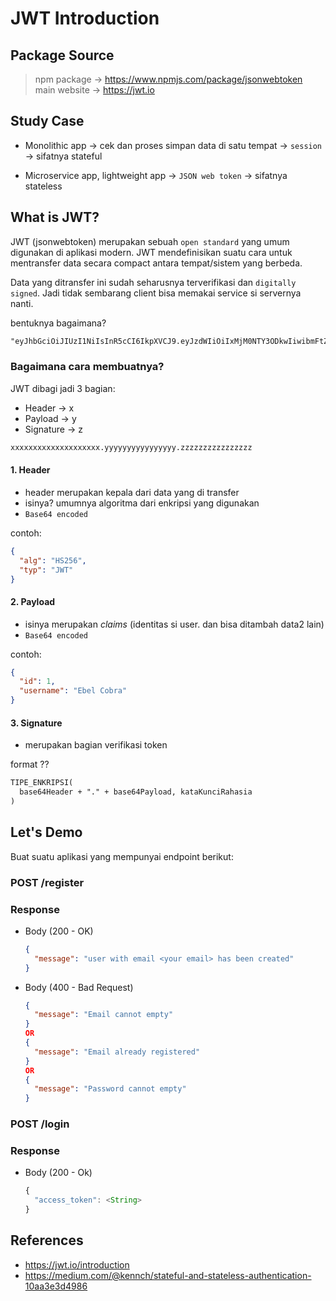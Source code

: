# JWT Introduction

## Package Source

> npm package -> <https://www.npmjs.com/package/jsonwebtoken> </br>
> main website -> <https://jwt.io>

## Study Case

- Monolithic app -> cek dan proses simpan data di satu tempat -> `session` -> sifatnya stateful

- Microservice app, lightweight app -> `JSON web token` -> sifatnya stateless

## What is JWT?

JWT (jsonwebtoken) merupakan sebuah `open standard` yang umum digunakan di aplikasi modern. JWT mendefinisikan suatu cara untuk mentransfer data secara compact antara tempat/sistem yang berbeda.

Data yang ditransfer ini sudah seharusnya terverifikasi dan `digitally signed`. Jadi tidak sembarang client bisa memakai service si servernya nanti.

bentuknya bagaimana?

```txt
"eyJhbGciOiJIUzI1NiIsInR5cCI6IkpXVCJ9.eyJzdWIiOiIxMjM0NTY3ODkwIiwibmFtZSI6IkpvaG4gRG9lIiwiaWF0IjoxNTE2MjM5MDIyfQ.SflKxwRJSMeKKF2QT4fwpMeJf36POk6yJV_adQssw5c"
```

### Bagaimana cara membuatnya?

JWT dibagi jadi 3 bagian:

- Header -> x
- Payload -> y
- Signature -> z

```txt
xxxxxxxxxxxxxxxxxxxx.yyyyyyyyyyyyyyyy.zzzzzzzzzzzzzzzz
```

#### 1. Header

- header merupakan kepala dari data yang di transfer
- isinya? umumnya algoritma dari enkripsi yang digunakan
- `Base64 encoded`

contoh:

```json
{
  "alg": "HS256",
  "typ": "JWT"
}
```

#### 2. Payload

- isinya merupakan _claims_ (identitas si user. dan bisa ditambah data2 lain)
- `Base64 encoded`

contoh:

```json
{
  "id": 1,
  "username": "Ebel Cobra"
}
```

#### 3. Signature

- merupakan bagian verifikasi token

format ??

```txt
TIPE_ENKRIPSI(
  base64Header + "." + base64Payload, kataKunciRahasia
)
```

## Let's Demo

Buat suatu aplikasi yang mempunyai endpoint berikut:

### POST /register

### Response

- Body (200 - OK)

  ```json
  {
    "message": "user with email <your email> has been created"
  }
  ```

- Body (400 - Bad Request)

  ```json
  {
    "message": "Email cannot empty"
  }
  OR
  {
    "message": "Email already registered"
  }
  OR
  {
    "message": "Password cannot empty"
  }
  ```

### POST /login

### Response

- Body (200 - Ok)

  ```js
  {
    "access_token": <String>
  }
  ```

## References

- <https://jwt.io/introduction>
- <https://medium.com/@kennch/stateful-and-stateless-authentication-10aa3e3d4986>
